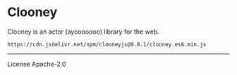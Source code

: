 # Clooney

Clooney is an actor (ayooooooo) library for the web.

```
https://cdn.jsdelivr.net/npm/clooneyjs@0.0.1/clooney.es6.min.js
```

---
License Apache-2.0
